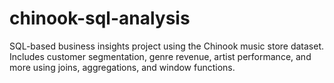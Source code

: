 # chinook-sql-analysis
SQL-based business insights project using the Chinook music store dataset. Includes customer segmentation, genre revenue, artist performance, and more using joins, aggregations, and window functions.
